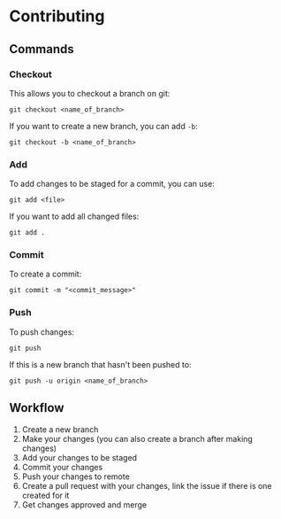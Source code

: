 # Contributing

## Commands

### Checkout

This allows you to checkout a branch on git:

`git checkout <name_of_branch>`

If you want to create a new branch, you can add `-b`:

`git checkout -b <name_of_branch>`

### Add

To add changes to be staged for a commit, you can use: 

`git add <file>` 

If you want to add all changed files: 

`git add .`

### Commit

To create a commit:

`git commit -m "<commit_message>"`

### Push

To push changes:

`git push`

If this is a new branch that hasn't been pushed to:

`git push -u origin <name_of_branch>`

## Workflow

1. Create a new branch
2. Make your changes (you can also create a branch after making changes)
3. Add your changes to be staged
4. Commit your changes
5. Push your changes to remote
6. Create a pull request with your changes, link the issue if there is one created for it
7. Get changes approved and merge

